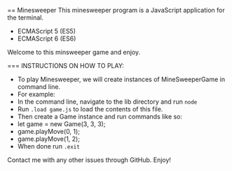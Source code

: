 == Minesweeper
This minesweeper program is a JavaScript application for the terminal.

* ECMAScript 5 (ES5)
* ECMAScript 6 (ES6)

Welcome to this minsweeper game and enjoy.

=== INSTRUCTIONS ON HOW TO PLAY:

* To play Minesweeper, we will create instances of MineSweeperGame in command line.
* For example:
* In the command line, navigate to the lib directory and run `node`
* Run `.load game.js` to load the contents of this file.
* Then create a Game instance and run commands like so:
* let game = new Game(3, 3, 3);
* game.playMove(0, 1);
* game.playMove(1, 2);
* When done run `.exit`

Contact me with any other issues through GitHub. Enjoy!